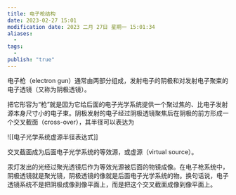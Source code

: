 ```yaml
---
title: 电子枪结构
date: 2023-02-27 15:01
modification date: 2023 二月 27日 星期一 15:01:34
aliases:
  - 
tags:
  - 
publish: "true"
---
```


电子枪（electron gun）通常由两部分组成，发射电子的阴极和对发射电子聚束的电子透镜（又称为阴极透镜）。

把它形容为“枪”就是因为它给后面的电子光学系统提供一个聚过焦的、比电子发射源本身尺寸小的电子束。阴极发射的电子经过阴极透镜聚焦后在阴极的前方形成一个交叉截面（cross-over），其半径可以表达为  

![[电子光学系统虚源半径表达式]]

交叉截面成为后面电子光学系统的等效源，或虚源（virtual source）。

汞灯发出的光经过聚光透镜后作为等效光源被后面的物镜成像。在电子枪系统中，阴极透镜就是聚光镜，阴极透镜的像就是后面电子光学系统的物。换句话说，电子透镜系统不是把阴极成像到像平面上，而是把这个交叉截面成像到像平面上。
